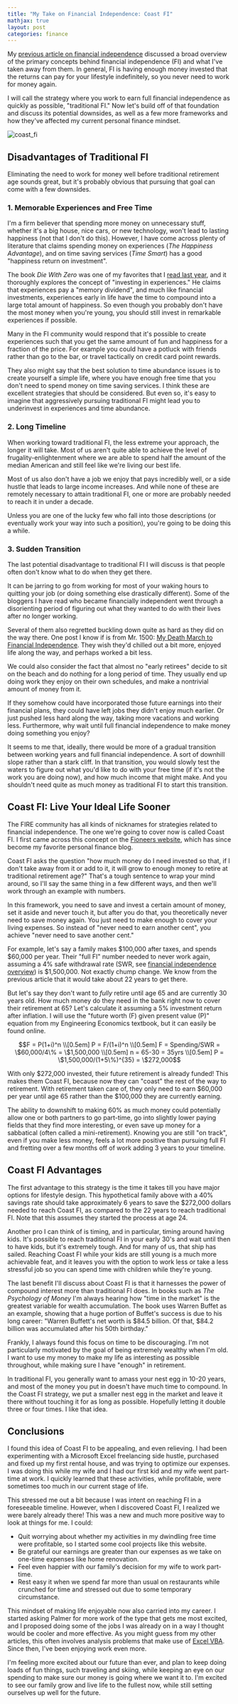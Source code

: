 ```yaml
---
title: "My Take on Financial Independence: Coast FI"
mathjax: true
layout: post
categories: finance
---
```


My [previous article on financial independence][fi_overview] discussed a broad overview of the primary concepts behind financial independence (FI) and what I've taken away from them. In general, FI is having enough money invested that the returns can pay for your lifestyle indefinitely, so you never need to work for money again.

I will call the strategy where you work to earn full financial independence as quickly as possible, "traditional FI." Now let's build off of that foundation and discuss its potential downsides, as well as a few more frameworks and how they've affected my current personal finance mindset.



![coast_fi](/assets/coast_fi.jpg)

## Disadvantages of Traditional FI
Eliminating the need to work for money well before traditional retirement age sounds great, but it's probably obvious that pursuing that goal can come with a few downsides. 

### 1. Memorable Experiences and Free Time
I'm a firm believer that spending more money on unnecessary stuff, whether it's a big house, nice cars, or new technology, won't lead to lasting happiness (not that I don't do this). However, I have come across plenty of literature that claims spending money on experiences (*The Happiness Advantage*), and on time saving services (*Time Smart*) has a good "happiness return on investment". 

The book *Die With Zero* was one of my favorites that I [read last year](https://lucasbeattie.com/die-with-zero-book-notes/), and it thoroughly explores the concept of "investing in experiences." He claims that experiences pay a "memory dividend", and much like financial investments, experiences early in life have the time to compound into a large total amount of happiness. So even though you probably don't have the most money when you're young, you should still invest in remarkable experiences if possible.

Many in the FI community would respond that it's possible to create experiences such that you get the same amount of fun and happiness for a fraction of the price. For example you could have a potluck with friends rather than go to the bar, or travel tactically on credit card point rewards. 

They also might say that the best solution to time abundance issues is to create yourself a simple life, where you have enough free time that you don't need to spend money on time saving services. I think these are excellent strategies that should be considered. But even so, it's easy to imagine that aggressively pursuing traditional FI might lead you to underinvest in experiences and time abundance.

### 2. Long Timeline
When working toward traditional FI, the less extreme your approach, the longer it will take. Most of us aren't quite able to achieve the level of frugality-enlightenment where we are able to spend half the amount of the median American and still feel like we're living our best life.

Most of us also don't have a job we enjoy that pays incredibly well, or a side hustle that leads to large income increases. And while none of these are remotely necessary to attain traditional FI, one or more are probably needed to reach it in under a decade.

Unless you are one of the lucky few who fall into those descriptions (or eventually work your way into such a position), you're going to be doing this a while. 

### 3. Sudden Transition
The last potential disadvantage to traditional FI I will discuss is that people often don't know what to do when they get there. 

It can be jarring to go from working for most of your waking hours to quitting your job (or doing something else drastically different). Some of the bloggers I have read who became financially independent went through a disorienting period of figuring out what they wanted to do with their lives after no longer working.

Several of them also regretted buckling down quite as hard as they did on the way there. One post I know if is from Mr. 1500: [My Death March to Financial Independence][death_march]. They wish they'd chilled out a bit more, enjoyed life along the way, and perhaps worked a bit less. 

We could also consider the fact that almost no "early retirees" decide to sit on the beach and do nothing for a long period of time. They usually end up doing work they enjoy on their own schedules, and make a nontrivial amount of money from it. 

If they somehow could have incorporated those future earnings into their financial plans, they could have left jobs they didn't enjoy much earlier. Or just pushed less hard along the way, taking more vacations and working less. Furthermore, why wait until full financial independence to make money doing something you enjoy?

It seems to me that, ideally, there would be more of a gradual transition between working years and full financial independence. A sort of downhill slope rather than a stark cliff. In that transition, you would slowly test the waters to figure out what you'd like to do with your free time (if it's not the work you are doing now), and how much income that might make. And you shouldn't need quite as much money as traditional FI to start this transition.

## Coast FI: Live Your Ideal Life Sooner
The FIRE community has all kinds of nicknames for strategies related to financial independence. The one we're going to cover now is called Coast FI. I first came across this concept on the [Fioneers website][fioneers], which has since become my favorite personal finance blog.

Coast FI asks the question "how much money do I need invested so that, if I don't take away from it or add to it, it will grow to enough money to retire at traditional retirement age?" That's a tough sentence to wrap your mind around, so I'll say the same thing in a few different ways, and then we'll work through an example with numbers.

In this framework, you need to save and invest a certain amount of money, set it aside and never touch it, but after you do that, you theoretically never need to save money again. You just need to make enough to cover your living expenses. So instead of "never need to earn another cent", you achieve "never need to save another cent."

For example, let's say a family makes $100,000 after taxes, and spends $60,000 per year. Their "full FI" number needed to never work again, assuming a 4% safe withdrawal rate (SWR, see [financial independence overview][fi_overview]) is $1,500,000. Not exactly chump change. We know from the previous article that it would take about 22 years to get there.

But let's say they don't want to *fully* retire until age 65 and are currently 30 years old. How much money do they need in the bank right now to cover their retirement at 65? Let's calculate it assuming a 5% investment return after inflation. I will use the "future worth (F) given present value (P)" equation from my Engineering Economics textbook, but it can easily be found online.

$$F = P(1+i)^n \\[0.5em]
P = F/(1+i)^n \\[0.5em]
F = Spending/SWR = \$60,000/4\% = \$1,500,000 \\[0.5em]
n = 65-30 = 35yrs \\[0.5em]
P = \$1,500,000/(1+5\%)^{35} = \$272,000$$

With only $272,000 invested, their future retirement is already funded! This makes them Coast FI, because now they can "coast" the rest of the way to retirement. With retirement taken care of, they only need to earn $60,000 per year until age 65 rather than the $100,000 they are currently earning. 

The ability to downshift to making 60% as much money could potentially allow one or both partners to go part-time, go into slightly lower paying fields that they find more interesting, or even save up money for a sabbatical (often called a mini-retirement). Knowing you are still "on track", even if you make less money, feels a lot more positive than pursuing full FI and fretting over a few months off of work adding 3 years to your timeline. 

## Coast FI Advantages
The first advantage to this strategy is the time it takes till you have major options for lifestyle design. This hypothetical family above with a 40% savings rate should take approximately 6 years to save the $272,000 dollars needed to reach Coast FI, as compared to the 22 years to reach traditional FI. Note that this assumes they started the process at age 24. 

Another pro I can think of is timing, and in particular, timing around having kids. It's possible to reach traditional FI in your early 30's and wait until then to have kids, but it's extremely tough. And for many of us, that ship has sailed. Reaching Coast FI while your kids are still young is a much more achievable feat, and it leaves you with the option to work less or take a less stressful job so you can spend time with children while they're young. 

The last benefit I'll discuss about Coast FI is that it harnesses the power of compound interest more than traditional FI does. In books such as *The Psychology of Money* I'm always hearing how "time in the market" is the greatest variable for wealth accumulation. The book uses Warren Buffet as an example, showing that a huge portion of Buffet's success is due to his long career: "Warren Buffett's net worth is $84.5 billion. Of that, $84.2 billion was accumulated after his 50th birthday."

Frankly, I always found this focus on time to be discouraging. I'm not particularly motivated by the goal of being extremely wealthy when I'm old. I want to use my money to make my life as interesting as possible throughout, while making sure I have "enough" in retirement. 

In traditional FI, you generally want to amass your nest egg in 10-20 years, and most of the money you put in doesn't have much time to compound. In the Coast FI strategy, we put a smaller nest egg in the market and leave it there without touching it for as long as possible. Hopefully letting it double three or four times. I like that idea.

## Conclusions
I found this idea of Coast FI to be appealing, and even relieving. I had been experimenting with a Microsoft Excel freelancing side hustle, purchased and fixed up my first rental house, and was trying to optimize our expenses. I was doing this while my wife and I had our first kid and my wife went part-time at work. I quickly learned that these activities, while profitable, were sometimes too much in our current stage of life.

This stressed me out a bit because I was intent on reaching FI in a foreseeable timeline. However, when I discovered Coast FI, I realized we were barely already there! This was a new and much more positive way to look at things for me. I could: 

* Quit worrying about whether my activities in my dwindling free time were profitable, so I started some cool projects like this website. 
* Be grateful our earnings are greater than our expenses as we take on one-time expenses like home renovation. 
* Feel even happier with our family's decision for my wife to work part-time. 
* Rest easy it when we spend far more than usual on restaurants while crunched for time and stressed out due to some temporary circumstance.

This mindset of making life enjoyable now also carried into my career. I started asking Palmer for more work of the type that gets me most excited, and I proposed doing some of the jobs I was already on in a way I thought would be cooler and more effective. As you might guess from my other articles, this often involves analysis problems that make use of [Excel VBA][vba]. Since then, I've been enjoying work even more.

I'm feeling more excited about our future than ever, and plan to keep doing loads of fun things, such traveling and skiing, while keeping an eye on our spending to make sure our money is going where we want it to. I'm excited to see our family grow and live life to the fullest now, while still setting ourselves up well for the future.


[fi_overview]: https://lucasbeattie.com/my-take-on-financial-independence-1/
[death_march]: https://www.1500days.com/death-march-financial-independence/
[fioneers]: https://thefioneers.com/posts/
[vba]: https://lucasbeattie.com/why-civil-engineers-vba/